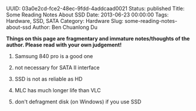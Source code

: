 UUID: 03a0e2cd-fce2-48ec-9fdd-4addcaad0021
Status: published
Title: Some Reading Notes About SSD
Date: 2013-06-23 00:00:00
Tags: Hardware, SSD, SATA
Category: Hardware
Slug: some-reading-notes-about-ssd
Author: Ben Chuanlong Du

**Things on this page are fragmentary and immature notes/thoughts of the author. Please read with your own judgement!**
 
1. Samsung 840 pro is a good one

2. not necessary for SATA II interface

3. SSD is not as reliable as HD 

4. MLC has much longer life than VLC

5. don't defragment disk (on Windows) if you use SSD
